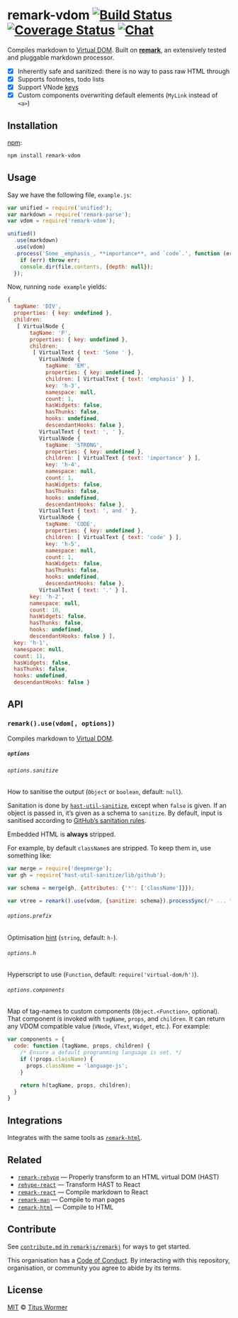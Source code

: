 # remark-vdom [![Build Status][build-badge]][build-status] [![Coverage Status][coverage-badge]][coverage-status] [![Chat][chat-badge]][chat]

Compiles markdown to [Virtual DOM][vdom].  Built on [**remark**][remark], an
extensively tested and pluggable markdown processor.

*   [x] Inherently safe and sanitized: there is no way to pass raw HTML through
*   [x] Supports footnotes, todo lists
*   [x] Support VNode [keys][vnode-key]
*   [x] Custom components overwriting default elements
    (`MyLink` instead of `<a>`)

## Installation

[npm][]:

```bash
npm install remark-vdom
```

## Usage

Say we have the following file, `example.js`:

```javascript
var unified = require('unified');
var markdown = require('remark-parse');
var vdom = require('remark-vdom');

unified()
  .use(markdown)
  .use(vdom)
  .process('Some _emphasis_, **importance**, and `code`.', function (err, file) {
    if (err) throw err;
    console.dir(file.contents, {depth: null});
  });
```

Now, running `node example` yields:

```js
{
  tagName: 'DIV',
  properties: { key: undefined },
  children:
   [ VirtualNode {
       tagName: 'P',
       properties: { key: undefined },
       children:
        [ VirtualText { text: 'Some ' },
          VirtualNode {
            tagName: 'EM',
            properties: { key: undefined },
            children: [ VirtualText { text: 'emphasis' } ],
            key: 'h-3',
            namespace: null,
            count: 1,
            hasWidgets: false,
            hasThunks: false,
            hooks: undefined,
            descendantHooks: false },
          VirtualText { text: ', ' },
          VirtualNode {
            tagName: 'STRONG',
            properties: { key: undefined },
            children: [ VirtualText { text: 'importance' } ],
            key: 'h-4',
            namespace: null,
            count: 1,
            hasWidgets: false,
            hasThunks: false,
            hooks: undefined,
            descendantHooks: false },
          VirtualText { text: ', and ' },
          VirtualNode {
            tagName: 'CODE',
            properties: { key: undefined },
            children: [ VirtualText { text: 'code' } ],
            key: 'h-5',
            namespace: null,
            count: 1,
            hasWidgets: false,
            hasThunks: false,
            hooks: undefined,
            descendantHooks: false },
          VirtualText { text: '.' } ],
       key: 'h-2',
       namespace: null,
       count: 10,
       hasWidgets: false,
       hasThunks: false,
       hooks: undefined,
       descendantHooks: false } ],
  key: 'h-1',
  namespace: null,
  count: 11,
  hasWidgets: false,
  hasThunks: false,
  hooks: undefined,
  descendantHooks: false }
```

## API

### `remark().use(vdom[, options])`

Compiles markdown to [Virtual DOM][vdom].

##### `options`

###### `options.sanitize`

How to sanitise the output (`Object` or `boolean`, default: `null`).

Sanitation is done by [`hast-util-sanitize`][sanitize], except when
`false` is given.  If an object is passed in, it’s given as a schema
to `sanitize`.  By default, input is sanitised according to [GitHub’s
sanitation rules][github].

Embedded HTML is **always** stripped.

For example, by default `className`s are stripped.  To keep them in,
use something like:

```js
var merge = require('deepmerge');
var gh = require('hast-util-sanitize/lib/github');

var schema = merge(gh, {attributes: {'*': ['className']}});

var vtree = remark().use(vdom, {sanitize: schema}).processSync(/* ... */);
```

###### `options.prefix`

Optimisation [hint][] (`string`, default: `h-`).

###### `options.h`

Hyperscript to use (`Function`, default: `require('virtual-dom/h')`).

###### `options.components`

Map of tag-names to custom components (`Object.<Function>`, optional).
That component is invoked with `tagName`, `props`, and `children`.
It can return any VDOM compatible value (`VNode`, `VText`, `Widget`,
etc.).  For example:

```js
var components = {
  code: function (tagName, props, children) {
    /* Ensure a default programming language is set. */
    if (!props.className) {
      props.className = 'language-js';
    }

    return h(tagName, props, children);
  }
}
```

## Integrations

Integrates with the same tools as [`remark-html`][remark-html].

## Related

*   [`remark-rehype`](https://github.com/remarkjs/remark-rehype)
    — Properly transform to an HTML virtual DOM (HAST)
*   [`rehype-react`](https://github.com/rhysd/rehype-react)
    — Transform HAST to React
*   [`remark-react`](https://github.com/mapbox/remark-react)
    — Compile markdown to React
*   [`remark-man`](https://github.com/remarkjs/remark-man)
    — Compile to man pages
*   [`remark-html`][remark-html]
    — Compile to HTML

## Contribute

See [`contribute.md` in `remarkjs/remarkj`][contribute] for ways to get started.

This organisation has a [Code of Conduct][coc].  By interacting with this
repository, organisation, or community you agree to abide by its terms.

## License

[MIT][license] © [Titus Wormer][author]

<!-- Definitions -->

[build-badge]: https://img.shields.io/travis/remarkjs/remark-vdom.svg

[build-status]: https://travis-ci.org/remarkjs/remark-vdom

[coverage-badge]: https://img.shields.io/codecov/c/github/remarkjs/remark-vdom.svg

[coverage-status]: https://codecov.io/github/remarkjs/remark-vdom

[chat-badge]: https://img.shields.io/gitter/room/remarkjs/Lobby.svg

[chat]: https://gitter.im/remarkjs/Lobby

[license]: LICENSE

[author]: http://wooorm.com

[npm]: https://docs.npmjs.com/cli/install

[remark]: https://github.com/remarkjs/remark

[vdom]: https://github.com/Matt-Esch/virtual-dom

[vnode-key]: https://github.com/Matt-Esch/virtual-dom/tree/master/virtual-hyperscript#key

[remark-html]: https://github.com/remarkjs/remark-html

[hint]: https://github.com/Matt-Esch/virtual-dom/tree/master/virtual-hyperscript#key

[sanitize]: https://github.com/syntax-tree/hast-util-sanitize

[github]: https://github.com/syntax-tree/hast-util-sanitize#schema

[contribute]: https://github.com/remarkjs/remark/blob/master/contributing.md

[coc]: https://github.com/remarkjs/remark/blob/master/code-of-conduct.md

